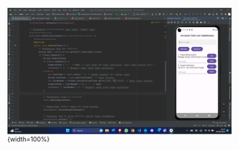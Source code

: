 ![Deskripsi Gambar](https://github.com/nopal087/Applikasi-TODO-LIST-Sederhana/blob/main/Screenshot%20(269).png){width=100%}

